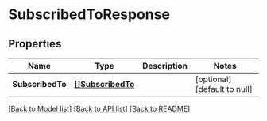 # SubscribedToResponse

## Properties
Name | Type | Description | Notes
------------ | ------------- | ------------- | -------------
**SubscribedTo** | [**[]SubscribedTo**](SubscribedTo.md) |  | [optional] [default to null]

[[Back to Model list]](../README.md#documentation-for-models) [[Back to API list]](../README.md#documentation-for-api-endpoints) [[Back to README]](../README.md)

